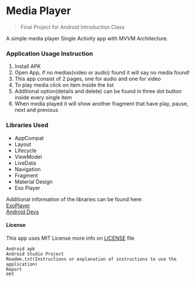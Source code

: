 # Media Player 
> Final Project for Android Introduction Class

A simple media player Single Activity app with MVVM Architecture.

### Application Usage Instruction
1. Install APK
2. Open App, if no medias(video or audio) found it will say no media found!
3. This app consist of 2 pages, one for audio and one for video
4. To play media click on item inside the list
5. Additional option(details and delete) can be found in three dot button 
   inside every single item
6. When media played it will show another fragment that have play, pause, next 
   and previous 

### Libraries Used
* AppCompat
* Layout
* Lifecycle
* ViewModel
* LiveData
* Navigation
* Fragment 
* Material Design
* Exo Player

Additional information of the libraries can be found here:\
[ExoPlayer](https://exoplayer.dev/) \
[Android Devs](https://developer.android.com/)

#### License
This app uses MIT License more info on 
[LICENSE](https://github.com/CyberThink777/android-final/blob/master/LICENSE) 
file
```
Android apk
Android Studio Project
Readme.txt(Instructions or explanation of instructions to use the application)
Report
PPT
```
